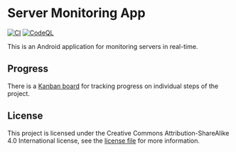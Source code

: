 # Server Monitoring App

[![CI](https://github.com/viral32111/ServerMonitor/actions/workflows/ci.yml/badge.svg)](https://github.com/viral32111/ServerMonitor/actions/workflows/ci.yml) [![CodeQL](https://github.com/viral32111/ServerMonitor/actions/workflows/codeql.yml/badge.svg)](https://github.com/viral32111/ServerMonitor/actions/workflows/codeql.yml)

This is an Android application for monitoring servers in real-time.

## Progress

There is a [Kanban board](https://github.com/users/viral32111/projects/7/views/1) for tracking progress on individual steps of the project.

## License

This project is licensed under the Creative Commons Attribution-ShareAlike 4.0 International license, see the [license file](/LICENSE.md) for more information.

